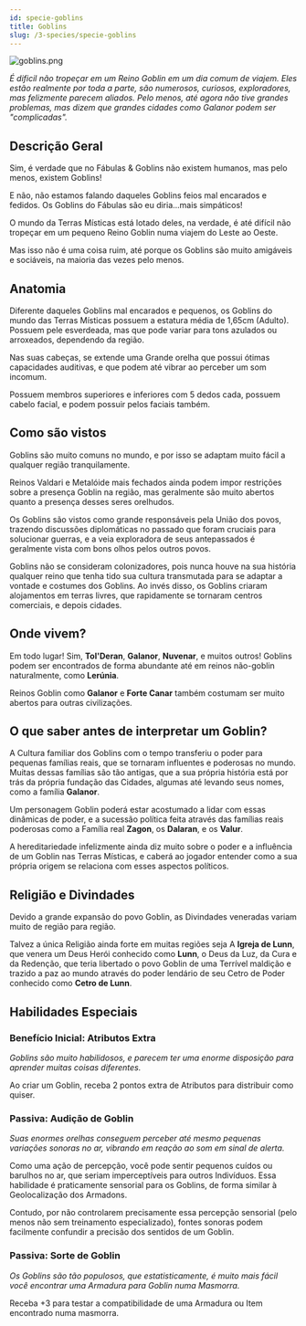 ```yaml
---
id: specie-goblins
title: Goblins
slug: /3-species/specie-goblins
---
```


![goblins.png](https://s3.us-west-2.amazonaws.com/fabulas-e-goblins-book/%5Cvscode%5Ca1585ace-df77-4c02-8740-6788f993dc2f.png)

*É dificil não tropeçar em um Reino Goblin em um dia comum de viajem. Eles estão realmente por toda a parte, são numerosos, curiosos, exploradores, mas felizmente parecem aliados. Pelo menos, até agora não tive grandes problemas, mas dizem que grandes cidades como Galanor podem ser "complicadas".*

## Descrição Geral

Sim, é verdade que no Fábulas & Goblins não existem humanos, mas pelo menos, existem Goblins!

E não, não estamos falando daqueles Goblins feios mal encarados e fedidos. Os Goblins do Fábulas são eu diria...mais simpáticos!

O mundo da Terras Místicas está lotado deles, na verdade, é até difícil não tropeçar em um pequeno Reino Goblin numa viajem do Leste ao Oeste.

Mas isso não é uma coisa ruim, até porque os Goblins são muito amigáveis e sociáveis, na maioria das vezes pelo menos.

## Anatomia

Diferente daqueles Goblins mal encarados e pequenos, os Goblins do mundo das Terras Místicas possuem a estatura média de 1,65cm (Adulto).
Possuem pele esverdeada, mas que pode variar para tons azulados ou arroxeados, dependendo da região.

Nas suas cabeças, se extende uma Grande orelha que possui ótimas capacidades auditivas, e que podem até vibrar ao perceber um som incomum.

Possuem membros superiores e inferiores com 5 dedos cada, possuem cabelo facial, e podem possuir pelos faciais também.

## Como são vistos

Goblins são muito comuns no mundo, e por isso se adaptam muito fácil a qualquer região tranquilamente.

Reinos Valdari e Metalóide mais fechados ainda podem impor restrições sobre a presença Goblin na região, mas geralmente são muito abertos quanto a presença desses seres orelhudos.

Os Goblins são vistos como grande responsáveis pela União dos povos, trazendo discussões diplomáticas no passado que foram cruciais para solucionar guerras, e a veia exploradora de seus antepassados é geralmente vista com bons olhos pelos outros povos.

Goblins não se consideram colonizadores, pois nunca houve na sua história qualquer reino que tenha tido sua cultura transmutada para se adaptar a vontade e costumes dos Goblins. Ao invés disso, os Goblins criaram alojamentos em terras livres, que rapidamente se tornaram centros comerciais, e depois cidades.

## Onde vivem?

Em todo lugar!
Sim, **Tol'Deran**, **Galanor**, **Nuvenar**, e muitos outros!
Goblins podem ser encontrados de forma abundante até em reinos não-goblin naturalmente, como **Lerúnia**.

Reinos Goblin como **Galanor** e **Forte Canar** também costumam ser muito abertos para outras civilizações.

## O que saber antes de interpretar um Goblin?

A Cultura familiar dos Goblins com o tempo transferiu o poder para pequenas famílias reais, que se tornaram influentes e poderosas no mundo.
Muitas dessas famílias são tão antigas, que a sua própria história está por trás da própria fundação das Cidades, algumas até levando seus nomes, como a família **Galanor**.

Um personagem Goblin poderá estar acostumado a lidar com essas dinâmicas de poder, e a sucessão política feita através das famílias reais poderosas como a Família real **Zagon**, os **Dalaran**, e os **Valur**.

A hereditariedade infelizmente ainda diz muito sobre o poder e a influência de um Goblin nas Terras Místicas, e caberá ao jogador entender como a sua própria origem se relaciona com esses aspectos políticos.

## Religião e Divindades

Devido a grande expansão do povo Goblin, as Divindades veneradas variam muito de região para região.

Talvez a única Religião ainda forte em muitas regiões seja A **Igreja de Lunn**, que venera um Deus Herói conhecido como **Lunn**, o Deus da Luz, da Cura e da Redenção, que teria libertado o povo Goblin de uma Terrível maldição e trazido a paz ao mundo através do poder lendário de seu Cetro de Poder conhecido como **Cetro de Lunn**.

## Habilidades Especiais

### Benefício Inicial: Atributos Extra

*Goblins são muito habilidosos, e parecem ter uma enorme disposição para aprender muitas coisas diferentes.*

Ao criar um Goblin, receba 2 pontos extra de Atributos para distribuir como quiser.

### Passiva: Audição de Goblin

*Suas enormes orelhas conseguem perceber até mesmo pequenas variações sonoras no ar, vibrando em reação ao som em sinal de alerta.*

Como uma ação de percepção, você pode sentir pequenos cuídos ou barulhos no ar, que seriam imperceptíveis para outros Indivíduos.
Essa habilidade é praticamente sensorial para os Goblins, de forma similar à Geolocalização dos Armadons.

Contudo, por não controlarem precisamente essa percepção sensorial (pelo menos não sem treinamento especializado), fontes sonoras podem facilmente confundir a precisão dos sentidos de um Goblin.

### Passiva: Sorte de Goblin

*Os Goblins são tão populosos, que estatisticamente, é muito mais fácil você encontrar uma Armadura para Goblin numa Masmorra.*

Receba +3 para testar a compatibilidade de uma Armadura ou Item encontrado numa masmorra.
